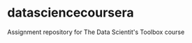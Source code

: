 datasciencecoursera
===================

Assignment repository for The Data Scientit's Toolbox course
